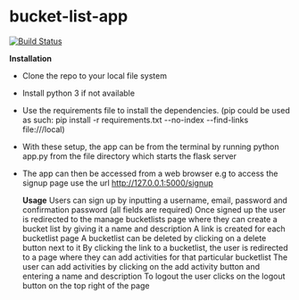 # bucket-list-app

[![Build Status](https://travis-ci.org/mkiterian/bucket-list-app.svg?branch=master)](https://travis-ci.org/mkiterian/bucket-list-app)

**Installation**

- Clone the repo to your local file system

- Install python 3 if not available

- Use the requirements file to install the dependencies. (pip could be
  used as such: pip install -r requirements.txt --no-index --find-links
  file:///local)

- With these setup, the app can be from the terminal by running python
  app.py from the file directory which starts the flask server

- The app can then be accessed from a web browser e.g to access the signup page use the url http://127.0.0.1:5000/signup

  **Usage**
  Users can sign up by inputting a username, email, password and confirmation password (all fields are required)
  Once signed up the user is redirected to the manage bucketlists page where they can create a bucket list by giving it a name and description
  A link is created for each bucketlist page
  A bucketlist can be deleted by clicking on a delete button next to it
  By clicking the link to a bucketlist, the user is redirected to a page where they can add activities for that particular bucketlist
  The user can add activities by clicking on the add activity button and entering a name and description
  To logout the user clicks on the logout button on the top right of the page